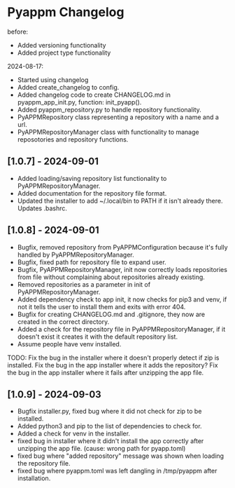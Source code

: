 # Pyappm Changelog

before:
- Added versioning functionality
- Added project type functionality

2024-08-17:
- Started using changelog
- Added create_changelog to config.
- Added changelog code to create CHANGELOG.md in pyappm_app_init.py, function: init_pyapp().
- Added pyappm_repository.py to handle repository functionality.
- PyAPPMRepository class representing a repository with a name and a url.
- PyAPPMRepositoryManager class with functionality to manage reposotories and repository functions.

## [1.0.7] - 2024-09-01

- Added loading/saving repository list functionality to PyAPPMRepositoryManager.
- Added documentation for the repository file format.
- Updated the installer to add ~/.local/bin to PATH if it isn't already there. Updates .bashrc.

## [1.0.8] - 2024-09-01

- Bugfix, removed repository from PyAPPMConfiguration because it's fully handled by PyAPPMRepositoryManager.
- Bugfix, fixed path for repository file to expand user.
- Bugfix, PyAPPMRepositoryManager, init now correctly loads repositories from file without complaining about repositories already existing.
- Removed repositories as a parameter in init of PyAPPMRepositoryManager.
- Added dependency check to app init, it now checks for pip3 and venv, if not it tells the user to install them and exits with error 404.
- Bugfix for creating CHANGELOG.md and .gitignore, they now are created in the correct directory.
- Added a check for the repository file in PyAPPMRepositoryManager, if it doesn't exist it creates it with the default repository list.
- Assume people have venv installed.

TODO:
Fix the bug in the installer where it doesn't properly detect if zip is installed.
Fix the bug in the app installer where it adds the repository?
Fix the bug in the app installer where it fails after unzipping the app file.

## [1.0.9] - 2024-09-03

- Bugfix installer.py, fixed bug where it did not check for zip to be installed.
- Added python3 and pip to the list of dependencies to check for.
- Added a check for venv in the installer.
- fixed bug in installer where it didn't install the app correctly after unzipping the app file. (cause: wrong path for pyapp.toml)
- fixed bug where "added repository" message was shown when loading the repository file.
- fixed bug where pyappm.toml was left dangling in /tmp/pyappm after installation.
